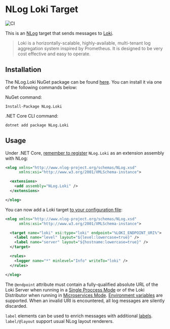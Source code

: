 # NLog Loki Target

![CI](https://github.com/anton-gogolev/nlog.loki/workflows/CI/badge.svg?branch=master)

This is an [NLog](https://nlog-project.org/) target that sends messages to [Loki](https://grafana.com/oss/loki/).

> Loki is a horizontally-scalable, highly-available, multi-tenant log aggregation system inspired by Prometheus. It is designed to be very cost effective and easy to operate.

## Installation

The NLog.Loki NuGet package can be found [here](https://www.nuget.org/packages/NLog.Loki). You can install it via one of the following commands below:

NuGet command:

    Install-Package NLog.Loki

.NET Core CLI command:

    dotnet add package NLog.Loki

## Usage

Under .NET Core, [remember to register](https://github.com/nlog/nlog/wiki/Register-your-custom-component) `NLog.Loki` as an extension assembly with NLog:

```xml
<nlog xmlns="http://www.nlog-project.org/schemas/NLog.xsd"
      xmlns:xsi="http://www.w3.org/2001/XMLSchema-instance">

  <extensions>
    <add assembly="NLog.Loki" />
  </extensions>

</nlog>
```

You can now add a Loki target [to your configuration file](https://github.com/nlog/nlog/wiki/Tutorial#Configure-NLog-Targets-for-output):

```xml
<nlog xmlns="http://www.nlog-project.org/schemas/NLog.xsd"
      xmlns:xsi="http://www.w3.org/2001/XMLSchema-instance">

  <target name="loki" xsi:type="loki" endpoint="%LOKI_ENDPOINT_URI%">
    <label name="level" layout="${level:lowercase=true}" />
    <label name="server" layout="${hostname:lowercase=true}" />
  </target>

  <rules>
    <logger name="*" minlevel="Info" writeTo="loki" />
  </rules>

</nlog>
```

The `@endpoint` attribute must contain a fully-qualified absolute URL of the Loki Server when running in a [Single Proccess Mode](https://grafana.com/docs/loki/latest/overview/#modes-of-operation) or of the Loki Distributor when running in [Microservices Mode](https://grafana.com/docs/loki/latest/overview/#distributor). [Environment variables](https://12factor.net/config) are supported. When an invalid URI is encountered, all log messages are silently discarded.

`label` elements can be used to enrich messages with additional [labels](https://grafana.com/docs/loki/latest/design-documents/labels/). `label/@layout` support usual NLog layout renderers.
